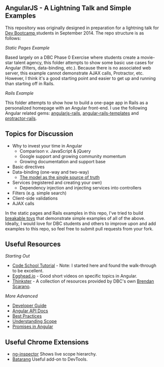 ## AngularJS - A Lightning Talk and Simple Examples

This repository was originally designed in preparation for a lightning talk for <a href="http://devbootcamp.com/"> Dev Bootcamp </a> students in September 2014. The repo structure is as follows:

<i> Static Pages Example </i>

Based largely on a DBC Phase 0 Exercise where students create a movie-star talent agency, this folder attempts to show some basic use cases for Angular (filters, data-binding, etc.). Because there is no associated web server, this example cannot demonstrate AJAX calls, Protractor, etc. However, I think it's a good starting point and easier to get up and running than starting off in Rails.

<i> Rails Example </i>

This folder attempts to show how to build a one-page app in Rails as a personalized homepage with an Angular front-end. I use the following Angular related gems: [angularjs-rails](https://github.com/hiravgandhi/angularjs-rails), [angular-rails-templates](https://github.com/pitr/angular-rails-templates) and [protractor-rails](https://github.com/tyronewilson/protractor-rails).

## Topics for Discussion 

* Why to invest your time in Angular
	* Comparison v. JavaScript & jQuery
	* Google support and growing community momentum
  * Growing documentation and support base
* Basic directives 
* Data-binding (one-way and two-way)
  * [The model as the single source of truth](https://docs.angularjs.org/guide/databinding)
* Services (registered and creating your own)
  * Dependency injection and injecting services into controllers
* Filters (e.g. simple search)
* Client-side validations
* AJAX calls

In the static pages and Rails examples in this repo, I've tried to build [breakable toys](http://www.amazon.com/Apprenticeship-Patterns-Guidance-Aspiring-Craftsman/dp/0596518382) that demonstrate simple examples of all of the above. Ideally, I would love for DBC students and others to improve upon and add examples to this repo, so feel free to submit pull requests from your fork. 

## Useful Resources 

<i> Starting Out </i>

* [Code School Tutorial](http://campus.codeschool.com/courses/shaping-up-with-angular-js) - Note: I started here and found the walk-through to be excellent. 
* [Egghead.io](https://egghead.io) - Good short videos on specific topics in Angular.
* [Thinkster](https://thinkster.io/angulartutorial/a-better-way-to-learn-angularjs/) - A collection of resources provided by DBC's own [Brendan Scarano](https://github.com/onaracs).

<i> More Advanced </i>

* [Developer Guide](https://docs.angularjs.org/guide)
* [Angular API Docs](https://docs.angularjs.org/api?PHPSESSID=cae8e98e7ca559b4605d75c813b358ee)
* [Best Practices](https://www.youtube.com/watch?v=ZhfUv0spHCY&list=UUbn1OgGei-DV7aSRo_HaAiw)
* [Understanding Scope](https://github.com/angular/angular.js/wiki/Understanding-Scopes)
* [Promises in Angular](http://liamkaufman.com/blog/2013/09/09/using-angularjs-promises/)

## Useful Chrome Extensions

* [ng-inspector](https://chrome.google.com/webstore/detail/ng-inspector-for-angularj/aadgmnobpdmgmigaicncghmmoeflnamj?hl=en) Shows live scope hierarchy.
* [Batarang](https://chrome.google.com/webstore/detail/angularjs-batarang/ighdmehidhipcmcojjgiloacoafjmpfk?hl=en) Useful add-on to DevTools.  











